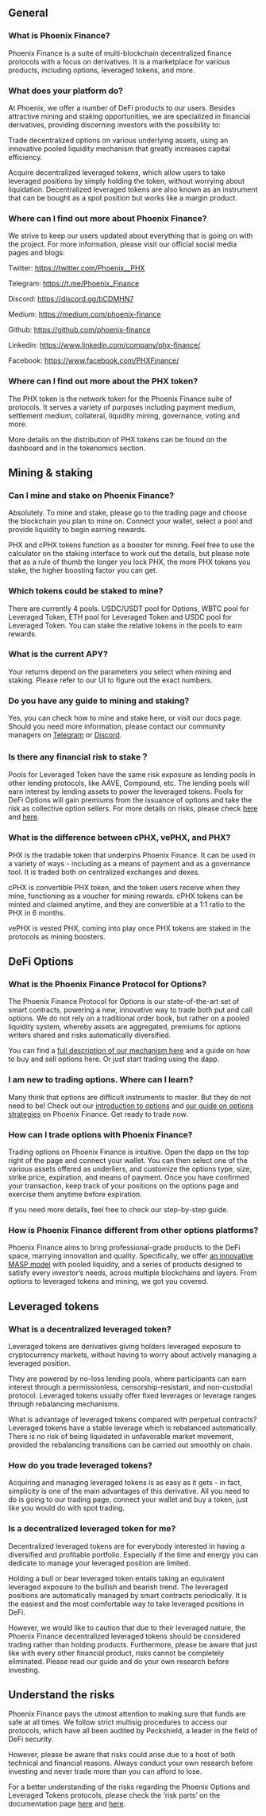 ## General

### What is Phoenix Finance?
Phoenix Finance is a suite of multi-blockchain decentralized finance protocols with a focus on derivatives. It is a marketplace for various products, including options, leveraged tokens, and more.

### What does your platform do?

At Phoenix, we offer a number of DeFi products to our users. Besides attractive mining and staking opportunities, we are specialized in financial derivatives, providing discerning investors with the possibility to:

Trade decentralized options on various underlying assets, using an innovative pooled liquidity mechanism that greatly increases capital efficiency.

Acquire decentralized leveraged tokens, which allow users to take leveraged positions by simply holding the token, without worrying about liquidation. Decentralized leveraged tokens are also known as an instrument that can be bought as a spot position but works like a margin product.

### Where can I find out more about Phoenix Finance?

We strive to keep our users updated about everything that is going on with the project. For more information, please visit our official social media pages and blogs:

Twitter: https://twitter.com/Phoenix__PHX

Telegram: https://t.me/Phoenix_Finance 

Discord: https://discord.gg/bCDMHN7 

Medium: https://medium.com/phoenix-finance 

Github: https://github.com/phoenix-finance 

Linkedin: https://www.linkedin.com/company/phx-finance/

Facebook: https://www.facebook.com/PHXFinance/ 

### Where can I find out more about the PHX token?

The PHX token is the network token for the Phoenix Finance suite of protocols. It serves a variety of purposes including payment medium, settlement medium, collateral, liquidity mining, governance, voting and more.

More details on the distribution of PHX tokens can be found on the dashboard and in the tokenomics section.


## Mining & staking

### Can I mine and stake on Phoenix Finance?

Absolutely. To mine and stake, please go to the trading page and choose the blockchain you plan to mine on. Connect your wallet, select a pool and provide liquidity to begin earning rewards.
 
PHX and cPHX tokens function as a booster for mining. Feel free to use the calculator on the staking interface to work out the details, but please note that as a rule of thumb the longer you lock PHX, the more PHX tokens you stake, the higher boosting factor you can get. 

### Which tokens could be staked to mine?

There are currently 4 pools. USDC/USDT pool for Options, WBTC pool for Leveraged Token, ETH pool for Leveraged Token and USDC pool for Leveraged Token. You can stake the relative tokens in the pools to earn rewards. 


### What is the current APY?

Your returns depend on the parameters you select when mining and staking. Please refer to our UI to figure out the exact numbers.

### Do you have any guide to mining and staking?

Yes, you can check how to mine and stake here, or visit our docs page. Should you need more information, please contact our community managers on [Telegram](https://t.me/Phoenix_Finance) or [Discord](https://discord.gg/bCDMHN7).

### Is there any financial risk to stake？
Pools for Leveraged Token have the same risk exposure as lending pools in other lending protocols, like AAVE, Compound, etc. The lending pools will earn interest by lending assets to power the leveraged tokens.
Pools for DeFi Options will gain premiums from the issuance of options and take the risk as collective option sellers. 
For more details on risks, please check [here](https://docs.phx.finance/options/risks/) and [here](https://docs.phx.finance/leveragedtokens/risks/). 

### What is the difference between cPHX, vePHX, and PHX?

PHX is the tradable token that underpins Phoenix Finance. It can be used in a variety of ways - including as a means of payment and as a governance tool. It is traded both on centralized exchanges and dexes.

cPHX is convertible PHX token, and the token users receive when they mine, functioning as a voucher for mining rewards. cPHX tokens can be minted and claimed anytime, and they are convertible at a 1:1 ratio to the PHX in 6 months.

vePHX is vested PHX, coming into play once PHX tokens are staked in the protocols as mining boosters. 

## DeFi Options

### What is the Phoenix Finance Protocol for Options?

The Phoenix Finance Protocol for Options is our state-of-the-art set of smart contracts, powering a new, innovative way to trade both put and call options. We do not rely on a traditional order book, but rather on a pooled liquidity system, whereby assets are aggregated, premiums for options writers shared and risks automatically diversified.

You can find a [full description of our mechanism here](https://docs.phx.finance/options/introduction/) and a guide on how to buy and sell options here. Or just start trading using the dapp.


### I am new to trading options. Where can I learn?

Many think that options are difficult instruments to master. But they do not need to be! Check out our [introduction to options](https://docs.phx.finance/options/optionbasics/) and [our guide on options strategies](https://docs.phx.finance/options/strategies/) on Phoenix Finance. Get ready to trade now.


### How can I trade options with Phoenix Finance?

Trading options on Phoenix Finance is intuitive. Open the dapp on the top right of the page and connect your wallet. You can then select one of the various assets offered as underliers, and customize the options type, size, strike price, expiration, and means of payment. Once you have confirmed your transaction, keep track of your positions on the options page and exercise them anytime before expiration. 

If you need more details, feel free to check our step-by-step guide.


### How is Phoenix Finance different from other options platforms?

Phoenix Finance aims to bring professional-grade products to the DeFi space, marrying innovation and quality. Specifically, we offer [an innovative MASP model](https://docs.phx.finance/options/v1.0/) with pooled liquidity, and a series of products designed to satisfy every investor’s needs, across multiple blockchains and layers. From options to leveraged tokens and mining, we got you covered. 

## Leveraged tokens

### What is a decentralized leveraged token?
Leveraged tokens are derivatives giving holders leveraged exposure to cryptocurrency markets, without having to worry about actively managing a leveraged position.

They are powered by no-loss lending pools, where participants can earn interest through a permissionless, censorship-resistant, and non-custodial protocol.
Leveraged tokens usually offer fixed leverages or leverage ranges through rebalancing mechanisms.

What is advantage of leveraged tokens compared with perpetual contracts?
Leveraged tokens have a stable leverage which is rebalanced automatically. There is no risk of being liquidated in unfavorable market movement,  provided the rebalancing transitions can be carried out smoothly on chain.

### How do you trade leveraged tokens?

Acquiring and managing leveraged tokens is as easy as it gets - in fact, simplicity is one of the main advantages of this derivative. All you need to do is going to our trading page, connect your wallet and buy a token, just like you would do with spot trading.


### Is a decentralized leveraged token for me?

Decentralized leveraged tokens are for everybody interested in having a diversified and profitable portfolio. Especially if the time and energy you can dedicate to manage your leveraged position are limited. 

Holding a bull or bear leveraged token entails taking an equivalent leveraged exposure to the bullish and bearish trend. The leveraged positions are automatically managed by smart contracts periodically. It is the easiest and the most comfortable way to take leveraged positions in DeFi.

However, we would like to caution that due to their leveraged nature, the Phoenix Finance decentralized leveraged tokens should be considered trading rather than holding products. Furthermore, please be aware that just like with every other financial product, risks cannot be completely eliminated. Please read our guide and do your own research before investing. 

## Understand the risks

Phoenix Finance pays the utmost attention to making sure that funds are safe at all times. We follow strict multisig procedures to access our protocols, which have all been audited by Peckshield, a leader in the field of DeFi security.

However, please be aware that risks could arise due to a host of both technical and financial reasons. Always conduct your own research before investing and never trade more than you can afford to lose.

For a better understanding of the risks regarding the Phoenix Options and Leveraged Tokens protocols, please check the ‘risk parts’ on the documentation page [here](https://docs.phx.finance/options/risks/) and [here](https://docs.phx.finance/leveragedtokens/risks/). 
